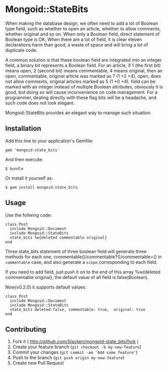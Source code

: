 # Mongoid::StateBits

When making the database design, we often need to add a lot of Boolean type field, such as whether to open an article, whether to allow comments, whether original and so on. When only a Boolean field, direct statement of Boolean type is OK; When there are a lot of field, it is clear eleven declarations harm than good, a waste of space and will bring a lot of duplicate code.

A common solution is that these boolean field are integrated into an integer field, a binary bit represents a Boolean field. For an article, if 1 (the first bit) means open, 2 (second bit) means commentable, 4 means original, then an open, commentable, original article was marked as 7 (1 +2 +4), open, does not allow comments, original articles marked as 5 (1 +0 +4). field can be marked with an integer instead of multiple Boolean attributes, obviously it is good, but doing so will cause inconvenience on code management. For a programmer, dealing directly with these flag bits will be a headache, and such code does not look elegant.

Mongoid::StateBits provides an elegant way to manage such situation.

## Installation

Add this line to your application's Gemfile:

    gem 'mongoid-state_bits'

And then execute:

    $ bundle

Or install it yourself as:

    $ gem install mongoid-state_bits

## Usage
Use the follwing code:

    class Post
      include Mongoid::Document
      include Mongoid::StateBits
      state_bits %w{deleted commentable original}
    end

Three state_bits statement of three boolean field will generate three methods for each one,  commentable()/commentable?()/commentable=() in `commentable` case, and also generate a `scope` corresponding to each field.

If you need to add field, just push it on to the end of this array %w{deleted commentable original}, the default value of all field ​​is false(Boolean).

Now(v0.2.0) it supports default values:

    class Post
      include Mongoid::Document
      include Mongoid::StateBits
      state_bits deleted:false, commentable: true,  original: true
    end

## Contributing

1. Fork it ( http://github.com/Slacken/mongoid-state_bits/fork )
2. Create your feature branch (`git checkout -b my-new-feature`)
3. Commit your changes (`git commit -am 'Add some feature'`)
4. Push to the branch (`git push origin my-new-feature`)
5. Create new Pull Request
